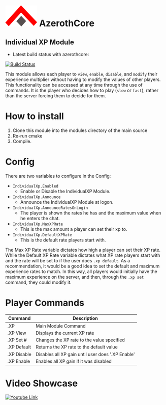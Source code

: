 # ![logo](https://raw.githubusercontent.com/azerothcore/azerothcore.github.io/master/images/logo-github.png) AzerothCore

## Individual XP Module

- Latest build status with azerothcore:

[![Build Status](https://github.com/azerothcore/mod-individual-xp/workflows/core-build/badge.svg?branch=master&event=push)](https://github.com/azerothcore/mod-individual-xp)

This module allows each player to `view`, `enable`, `disable`, and `modify` their experience multiplier without having to modify the values of other players. This functionality can be accessed at any time through the use of commands. It is the player who decides how to play (`slow` or `fast`), rather than the server forcing them to decide for them.

# How to install

1. Clone this module into the modules directory of the main source
2. Re-run cmake
3. Compile.

# Config

There are two variables to configure in the Config:

- `IndividualXp.Enabled`
    - Enable or Disable the IndividualXP Module.
- `IndividualXp.Announce`
    - Announce the IndividualXP Module at logon.
- `IndividualXp.AnnounceRatesOnLogin`
    - The player is shown the rates he has and the maximum value when he enters the chat.
- `IndividualXp.MaxXPRate`
    - This is the max amount a player can set their xp to.
- `IndividualXp.DefaultXPRate`
    - This is the default rate players start with.

The Max XP Rate variable dictates how high a player can set their XP rate. While the Default XP Rate variable dictates what XP rate players start with and the rate will be set to if the user does `.xp default`. As a recommendation, it would be a good idea to set the default and maximum experience rates to match. In this way, all players would initially have the maximum experience on the server, and then, through the `.xp set` command, they could modify it.

# Player Commands

| Command     | Description                                       |
|-------------|---------------------------------------------------|
| .XP         | Main Module Command                               |
| .XP View    | Displays the current XP rate                      |
| .XP Set #   | Changes the XP rate to the value specified        |
| .XP Default | Returns the XP rate to the default value          |
| .XP Disable | Disables all XP gain until user does '.XP Enable' |
| .XP Enable  | Enables all XP gain if it was disabled            |

# Video Showcase

[![Youtube Link](https://i.imgur.com/Jhrdgv6.png)](https://www.youtube.com/watch?v=T6UEX47mPeE)
